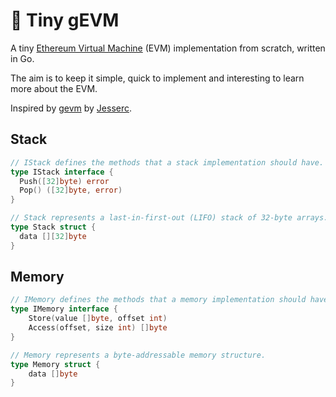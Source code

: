 # 🧱 Tiny gEVM

A tiny [Ethereum Virtual Machine](https://ethereum.github.io/yellowpaper/paper.pdf) (EVM) implementation from scratch, written in Go.

The aim is to keep it simple, quick to implement and interesting to learn more about the EVM.

Inspired by [gevm](https://github.com/Jesserc/gevm) by [Jesserc](https://twitter.com/jesserc_).

## Stack

```go
// IStack defines the methods that a stack implementation should have.
type IStack interface {
  Push([32]byte) error
  Pop() ([32]byte, error)
}

// Stack represents a last-in-first-out (LIFO) stack of 32-byte arrays.
type Stack struct {
  data [][32]byte
}
```

## Memory

```go
// IMemory defines the methods that a memory implementation should have.
type IMemory interface {
	Store(value []byte, offset int)
	Access(offset, size int) []byte
}

// Memory represents a byte-addressable memory structure.
type Memory struct {
	data []byte
}
```
